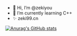 - 👋 Hi, I’m @zekiyou
- 🌱 I’m currently learning C++
- ✨ zeki99.cn



[![Anurag's GitHub stats](https://github-readme-stats.vercel.app/api?username=zekiyou&show_icons=true&theme=radical)](https://github.com/anuraghazra/github-readme-stats)
<!---
rororwwww/rororwwww is a ✨ special ✨ repository because its `README.md` (this file) appears on your GitHub profile.
You can click the Preview link to take a look at your changes.
--->
